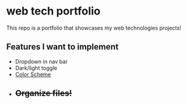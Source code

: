 # web tech portfolio
This repo is a portfolio that showcases my web technologies projects!
## Features I want to implement
- Dropdown in nav bar
- Dark/light toggle
- <a href="https://www.w3schools.com/css/css_colors.asp" target="_blank">Color Scheme</a>
- ## ~~Organize files!~~